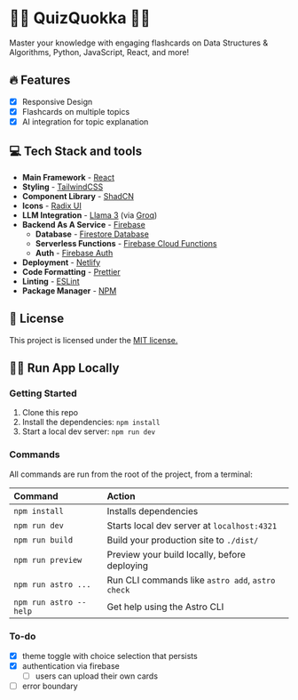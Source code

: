 # 👩‍🏫 QuizQuokka 🧑‍🏫

Master your knowledge with engaging flashcards on Data Structures & Algorithms, Python, JavaScript, React, and more!

## 🔥 Features

- [x] Responsive Design
- [x] Flashcards on multiple topics
- [x] AI integration for topic explanation

## 💻 Tech Stack and tools

- **Main Framework** - [React](https://react.dev/)
- **Styling** - [TailwindCSS](https://tailwindcss.com/)
- **Component Library** - [ShadCN](https://ui.shadcn.com/)
- **Icons** - [Radix UI](https://www.radix-ui.com/icons)
- **LLM Integration** - [Llama 3](https://ai.meta.com/blog/meta-llama-3/) (via [Groq](https://console.groq.com/docs/quickstart))
- **Backend As A Service** - [Firebase](https://firebase.google.com/)
  - **Database** - [Firestore Database](https://firebase.google.com/products/firestore/)
  - **Serverless Functions** - [Firebase Cloud Functions](https://firebase.google.com/products/functions/)
  - **Auth** - [Firebase Auth](https://firebase.google.com/docs/auth)
- **Deployment** - [Netlify](https://www.netlify.com/)
- **Code Formatting** - [Prettier](https://prettier.io/)
- **Linting** - [ESLint](https://eslint.org)
- **Package Manager** - [NPM](https://npmjs.com/)

## 📜 License

This project is licensed under the [MIT license.](https://github.com/xdaybreakerx/quizquokka/blob/main/LICENSE)

## 🏃‍➡️ Run App Locally

### Getting Started

1. Clone this repo
2. Install the dependencies: `npm install`
3. Start a local dev server: `npm run dev`

### Commands

All commands are run from the root of the project, from a terminal:

| Command                | Action                                           |
| :--------------------- | :----------------------------------------------- |
| `npm install`          | Installs dependencies                            |
| `npm run dev`          | Starts local dev server at `localhost:4321`      |
| `npm run build`        | Build your production site to `./dist/`          |
| `npm run preview`      | Preview your build locally, before deploying     |
| `npm run astro ...`    | Run CLI commands like `astro add`, `astro check` |
| `npm run astro --help` | Get help using the Astro CLI                     |

### To-do

- [x] theme toggle with choice selection that persists
- [x] authentication via firebase
  - [ ] users can upload their own cards
- [ ] error boundary
